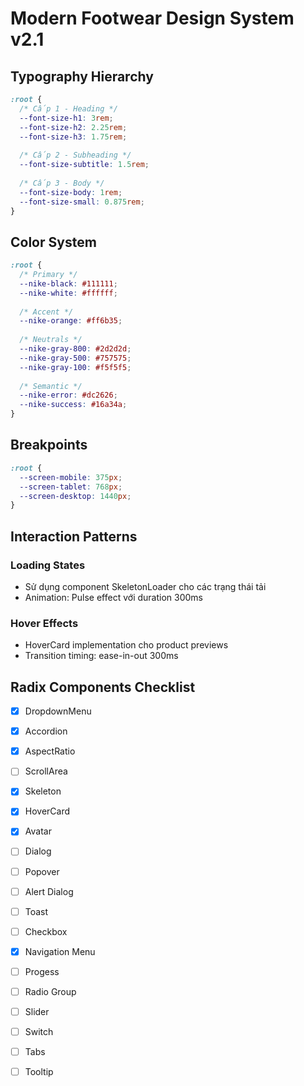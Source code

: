 # Modern Footwear Design System v2.1

## Typography Hierarchy
```css
:root {
  /* Cấp 1 - Heading */
  --font-size-h1: 3rem;
  --font-size-h2: 2.25rem;
  --font-size-h3: 1.75rem;
  
  /* Cấp 2 - Subheading */
  --font-size-subtitle: 1.5rem;
  
  /* Cấp 3 - Body */
  --font-size-body: 1rem;
  --font-size-small: 0.875rem;
}
```

## Color System
```css
:root {
  /* Primary */
  --nike-black: #111111;
  --nike-white: #ffffff;
  
  /* Accent */
  --nike-orange: #ff6b35;
  
  /* Neutrals */
  --nike-gray-800: #2d2d2d;
  --nike-gray-500: #757575;
  --nike-gray-100: #f5f5f5;
  
  /* Semantic */
  --nike-error: #dc2626;
  --nike-success: #16a34a;
}
```

## Breakpoints
```css
:root {
  --screen-mobile: 375px;
  --screen-tablet: 768px;
  --screen-desktop: 1440px;
}
```

## Interaction Patterns

### Loading States
- Sử dụng component SkeletonLoader cho các trạng thái tải
- Animation: Pulse effect với duration 300ms

### Hover Effects
- HoverCard implementation cho product previews
- Transition timing: ease-in-out 300ms

## Radix Components Checklist
- [x] DropdownMenu
- [x] Accordion
- [x] AspectRatio
- [ ] ScrollArea
- [x] Skeleton
- [x] HoverCard
- [x] Avatar
- [ ] Dialog
- [ ] Popover
- [ ] Alert Dialog
- [ ] Toast
- [ ] Checkbox
- [x] Navigation Menu
- [ ] Progess
- [ ] Radio Group
- [ ] Slider
- [ ] Switch
- [ ] Tabs
- [ ] Tooltip


